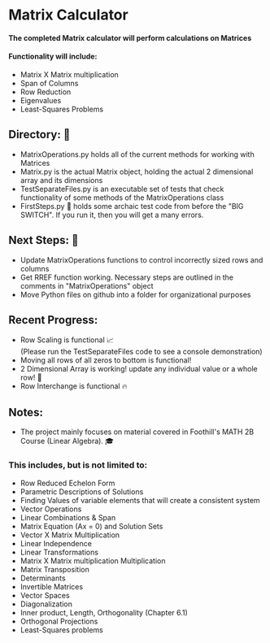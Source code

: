 # Matrix Calculator
#### The completed Matrix calculator will perform calculations on Matrices
#### Functionality will include:
  - Matrix X Matrix multiplication
  - Span of Columns
  - Row Reduction
  - Eigenvalues
  - Least-Squares Problems

## Directory: :blue_book:
- MatrixOperations.py holds all of the current methods for working with Matrices
- Matrix.py is the actual Matrix object, holding the actual 2 dimensional array and its dimensions
- TestSeparateFiles.py is an executable set of tests that check functionality of some methods of the MatrixOperations class
- FirstSteps.py :no_entry_sign: holds some archaic test code from before the "BIG SWITCH". If you run it, then you will get a many errors.

## Next Steps: :boot:
- Update MatrixOperations functions to control incorrectly sized rows and columns
- Get RREF function working. Necessary steps are outlined in the comments in "MatrixOperations" object
- Move Python files on github into a folder for organizational purposes

## Recent Progress:
- Row Scaling is functional :chart_with_upwards_trend:  
  (Please run the TestSeparateFiles code to see a console demonstration)
- Moving all rows of all zeros to bottom is functional! 
- 2 Dimensional Array is working! update any individual value or a whole row! :speech_balloon:
- Row Interchange is functional :fire:


## Notes:
- The project mainly focuses on material covered in Foothill's MATH 2B Course (Linear Algebra). :mortar_board:
### This includes, but is not limited to:
 - Row Reduced Echelon Form
  - Parametric Descriptions of Solutions
  - Finding Values of variable elements that will create a consistent system
  - Vector Operations
  - Linear Combinations & Span
  - Matrix Equation (Ax = 0) and Solution Sets
  - Vector X Matrix Multiplication
  - Linear Independence
  - Linear Transformations
  - Matrix X Matrix multiplication Multiplication
  - Matrix Transposition
  - Determinants
  - Invertible Matrices
  - Vector Spaces
  - Diagonalization
  - Inner product, Length, Orthogonality (Chapter 6.1)
  - Orthogonal Projections
  - Least-Squares problems

